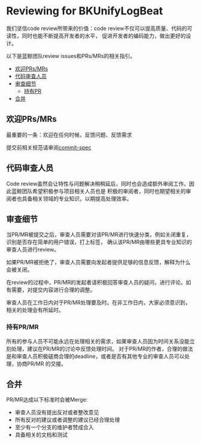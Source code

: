 # Reviewing for BKUnifyLogBeat

我们坚信code review所带来的价值：code review不仅可以提高质量、代码的可读性，同时也能不断提高开发者的水平，
促进开发者的编码能力，做出更好的设计。

以下是蓝鲸团队review issues和PRs/MRs的相关指引。

- [欢迎PRs/MRs](#欢迎PRs/MRs)
- [代码审查人员](#代码审查人员)
- [审查细节](#审查细节)
  - [持有PR](#持有PR/MR)
- [合并](#合并)

## 欢迎PRs/MRs

最重要的一条：欢迎在任何时候，反馈问题、反馈需求

提交前相关规范请审阅[commit-spec](../../../CONTRIBUTING.md)

## 代码审查人员

Code review虽然会让特性与问题解决稍稍延后，同时也会造成额外审阅工作。因此蓝鲸团队希望积极参与项目相关人员也是
积极的审阅者，同时也期望相关的审阅者也具备相关领域的专业知识，以期提高处理效率。

## 审查细节

当PR/MR被提交之后，审查人员需要对该PR/MR进行快速分类，例如关闭重复，识别是否存在简单的用户错误，打上标签，
确认该PR/MR由哪些更具专业知识的审查人员进行review。

如果PR/MR被拒绝了，审查人员需要向发起者提供足够的信息反馈，解释为什么会被关闭。

在review的过程中，PR/MR的发起者请积极回答审查人员的疑问，进行评论。如有需要，对提交内容进行合理的调整。

审查人员在工作日内对于PR/MR处理要及时。在非工作日内，大家必须意识到，相关的处理会有所延时。

### 持有PR/MR

所有的参与人员不可能永远在处理相关的需求，如果审查人员因为时间关系没能立刻处理，建议在PR/MR的讨论中反馈处理时间。
对于PR/MR的作者，合理的做法是和审查人员积极磋商合理的deadline，或者是否有其他专业的审查人员可以处理，协商PR/MR
的交接。

## 合并

PR/MR达成以下标准时会被Merge:

* 审查人员没有提出反对或者整改意见
* 所有反对的建议或者调整的建议已经合理处理
* 至少有一个分支的维护者赞成合入
* 具备相关的文档和测试